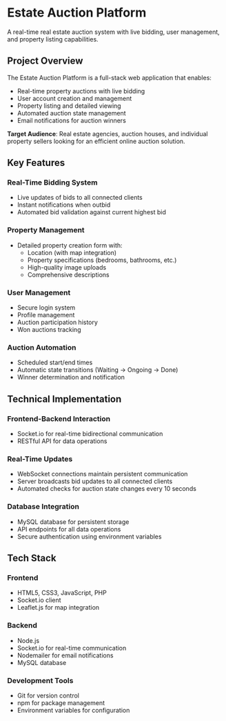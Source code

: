 # Estate Auction Platform

A real-time real estate auction system with live bidding, user management, and property listing capabilities.

## Project Overview

The Estate Auction Platform is a full-stack web application that enables:
- Real-time property auctions with live bidding
- User account creation and management
- Property listing and detailed viewing
- Automated auction state management
- Email notifications for auction winners

**Target Audience**: Real estate agencies, auction houses, and individual property sellers looking for an efficient online auction solution.

## Key Features

### Real-Time Bidding System
- Live updates of bids to all connected clients
- Instant notifications when outbid
- Automated bid validation against current highest bid

### Property Management
- Detailed property creation form with:
  - Location (with map integration)
  - Property specifications (bedrooms, bathrooms, etc.)
  - High-quality image uploads
  - Comprehensive descriptions

### User Management
- Secure login system
- Profile management
- Auction participation history
- Won auctions tracking

### Auction Automation
- Scheduled start/end times
- Automatic state transitions (Waiting → Ongoing → Done)
- Winner determination and notification

## Technical Implementation

### Frontend-Backend Interaction
- Socket.io for real-time bidirectional communication
- RESTful API for data operations

### Real-Time Updates
- WebSocket connections maintain persistent communication
- Server broadcasts bid updates to all connected clients
- Automated checks for auction state changes every 10 seconds

### Database Integration
- MySQL database for persistent storage
- API endpoints for all data operations
- Secure authentication using environment variables

## Tech Stack

### Frontend
- HTML5, CSS3, JavaScript, PHP
- Socket.io client
- Leaflet.js for map integration

### Backend
- Node.js
- Socket.io for real-time communication
- Nodemailer for email notifications
- MySQL database

### Development Tools
- Git for version control
- npm for package management
- Environment variables for configuration